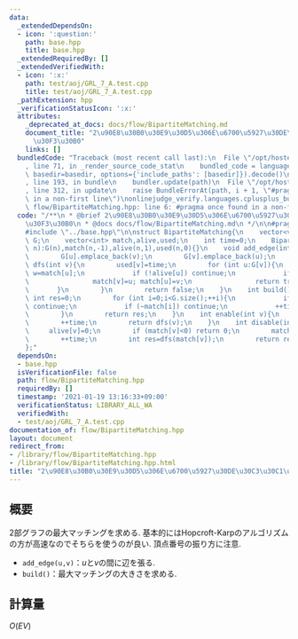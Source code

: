 ```yaml
---
data:
  _extendedDependsOn:
  - icon: ':question:'
    path: base.hpp
    title: base.hpp
  _extendedRequiredBy: []
  _extendedVerifiedWith:
  - icon: ':x:'
    path: test/aoj/GRL_7_A.test.cpp
    title: test/aoj/GRL_7_A.test.cpp
  _pathExtension: hpp
  _verificationStatusIcon: ':x:'
  attributes:
    _deprecated_at_docs: docs/flow/BipartiteMatching.md
    document_title: "2\u90E8\u30B0\u30E9\u30D5\u306E\u6700\u5927\u30DE\u30C3\u30C1\
      \u30F3\u30B0"
    links: []
  bundledCode: "Traceback (most recent call last):\n  File \"/opt/hostedtoolcache/Python/3.9.1/x64/lib/python3.9/site-packages/onlinejudge_verify/documentation/build.py\"\
    , line 71, in _render_source_code_stat\n    bundled_code = language.bundle(stat.path,\
    \ basedir=basedir, options={'include_paths': [basedir]}).decode()\n  File \"/opt/hostedtoolcache/Python/3.9.1/x64/lib/python3.9/site-packages/onlinejudge_verify/languages/cplusplus.py\"\
    , line 193, in bundle\n    bundler.update(path)\n  File \"/opt/hostedtoolcache/Python/3.9.1/x64/lib/python3.9/site-packages/onlinejudge_verify/languages/cplusplus_bundle.py\"\
    , line 312, in update\n    raise BundleErrorAt(path, i + 1, \"#pragma once found\
    \ in a non-first line\")\nonlinejudge_verify.languages.cplusplus_bundle.BundleErrorAt:\
    \ flow/BipartiteMatching.hpp: line 6: #pragma once found in a non-first line\n"
  code: "/**\n * @brief 2\u90E8\u30B0\u30E9\u30D5\u306E\u6700\u5927\u30DE\u30C3\u30C1\
    \u30F3\u30B0\n * @docs docs/flow/BipartiteMatching.md\n */\n\n#pragma once\n\n\
    #include \"../base.hpp\"\n\nstruct BipartiteMatching{\n    vector<vector<int>>\
    \ G;\n    vector<int> match,alive,used;\n    int time=0;\n    BipartiteMatching(int\
    \ n):G(n),match(n,-1),alive(n,1),used(n,0){}\n    void add_edge(int u,int v){\n\
    \        G[u].emplace_back(v);\n        G[v].emplace_back(u);\n    }\n    bool\
    \ dfs(int v){\n        used[v]=time;\n        for (int u:G[v]){\n            int\
    \ w=match[u];\n            if (!alive[u]) continue;\n            if (w<0||(used[w]!=time&&dfs(w))){\n\
    \                match[v]=u; match[u]=v;\n                return true;\n     \
    \       }\n        }\n        return false;\n    }\n    int build(){\n       \
    \ int res=0;\n        for (int i=0;i<G.size();++i){\n            if (!alive[i])\
    \ continue;\n            if (~match[i]) continue;\n            ++time; res+=dfs(i);\n\
    \        }\n        return res;\n    }\n    int enable(int v){\n        alive[v]=1;\n\
    \        ++time;\n        return dfs(v);\n    }\n    int disable(int v){\n   \
    \     alive[v]=0;\n        if (match[v]<0) return 0;\n        match[v]=-1; match[match[v]]=-1;\n\
    \        ++time;\n        int res=dfs(match[v]);\n        return res-1;\n    }\n\
    };"
  dependsOn:
  - base.hpp
  isVerificationFile: false
  path: flow/BipartiteMatching.hpp
  requiredBy: []
  timestamp: '2021-01-19 13:16:33+09:00'
  verificationStatus: LIBRARY_ALL_WA
  verifiedWith:
  - test/aoj/GRL_7_A.test.cpp
documentation_of: flow/BipartiteMatching.hpp
layout: document
redirect_from:
- /library/flow/BipartiteMatching.hpp
- /library/flow/BipartiteMatching.hpp.html
title: "2\u90E8\u30B0\u30E9\u30D5\u306E\u6700\u5927\u30DE\u30C3\u30C1\u30F3\u30B0"
---
```

## 概要
2部グラフの最大マッチングを求める. 基本的にはHopcroft-Karpのアルゴリズムの方が高速なのでそちらを使うのが良い. 頂点番号の振り方に注意.

- `add_edge(u,v)`：$u$と$v$の間に辺を張る.
- `build()`：最大マッチングの大きさを求める.

## 計算量
$O(EV)$